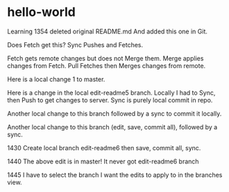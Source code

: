# hello-world
Learning  1354 deleted original README.md  And added this one in Git.

Does Fetch get this?  Sync Pushes and Fetches.

Fetch gets remote changes but does not Merge them.  Merge applies changes from Fetch.
Pull Fetches then Merges changes from remote.

Here is a local change 1 to master.

Here is a change in the local edit-readme5 branch.  Locally I had to Sync, then Push to
get changes to server.  Sync is purely local commit in repo.

Another local change to this branch followed by a sync to commit it locally.

Another local change to this branch (edit, save, commit all), followed by a sync.

1430 Create local branch edit-readme6 then save, commit all, sync.

1440 The above edit is in master!  It never got edit-readme6 branch

1445  I have to select the branch I want the edits to apply to in the branches view.


